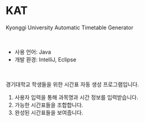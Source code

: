 # KAT
Kyonggi University Automatic Timetable Generator
  
&nbsp;  
  
- 사용 언어: Java  
- 개발 환경: IntelliJ, Eclipse
  
&nbsp;  
  
경기대학교 학생들을 위한 시간표 자동 생성 프로그램입니다.  
1. 사용자 입력을 통해 과목명과 시간 정보를 입력받습니다.
2. 가능한 시간표들을 조합합니다.
3. 완성된 시간표들을 보여줍니다.
